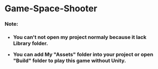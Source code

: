# Game-Space-Shooter

<h3>Note:<h3>

* You can't not open my project normaly because it lack Library folder.

* You can add My "Assets" folder into your project or open "Build" folder to play this game without Unity.
